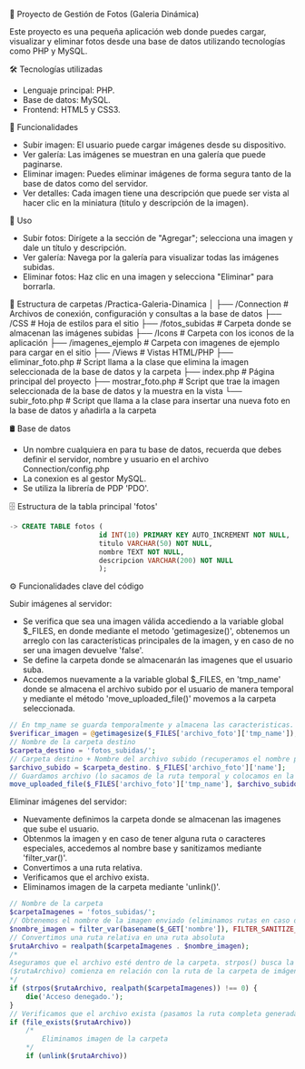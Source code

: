 📸 Proyecto de Gestión de Fotos (Galeria Dinámica)

Este proyecto es una pequeña aplicación web donde puedes cargar, visualizar y eliminar fotos desde una
base de datos utilizando tecnologías como PHP y MySQL.

🛠️ Tecnologías utilizadas
* Lenguaje principal: PHP.
* Base de datos: MySQL.
* Frontend: HTML5 y CSS3.

🎯 Funcionalidades
* Subir imagen: El usuario puede cargar imágenes desde su dispositivo.
* Ver galería: Las imágenes se muestran en una galería que puede paginarse.
* Eliminar imagen: Puedes eliminar imágenes de forma segura tanto de la base de datos como del servidor.
* Ver detalles: Cada imagen tiene una descripción que puede ser vista al hacer clic en la miniatura (titulo
  y descripción de la imagen).

🚀 Uso
* Subir fotos: Dirígete a la sección de "Agregar"; selecciona una imagen y dale un título y descripción.
* Ver galería: Navega por la galería para visualizar todas las imágenes subidas.
* Eliminar fotos: Haz clic en una imagen y selecciona "Eliminar" para borrarla.

📂 Estructura de carpetas
/Practica-Galeria-Dinamica
│
├── /Connection         # Archivos de conexión, configuración y consultas a la base de datos
├── /CSS                # Hoja de estilos para el sitio
├── /fotos_subidas      # Carpeta donde se almacenan las imágenes subidas
├── /Icons              # Carpeta con los iconos de la aplicación
├── /imagenes_ejemplo   # Carpeta con imagenes de ejemplo para cargar en el sitio
├── /Views              # Vistas HTML/PHP
├── eliminar_foto.php   # Script llama a la clase que elimina la imagen seleccionada de la base de datos y la carpeta
├── index.php           # Página principal del proyecto
├── mostrar_foto.php    # Script que trae la imagen seleccionada de la base de datos y la muestra en la vista
└── subir_foto.php      # Script que llama a la clase para insertar una nueva foto en la base de datos y añadirla a la carpeta

🛢️ Base de datos
* Un nombre cualquiera en para tu base de datos, recuerda que debes definir el servidor, nombre y usuario en el 
archivo Connection/config.php
* La conexion es al gestor MySQL.
* Se utiliza la librería de PDP 'PDO'.

🗄️ Estructura de la tabla principal 'fotos'
```SQL
-> CREATE TABLE fotos (
                      id INT(10) PRIMARY KEY AUTO_INCREMENT NOT NULL,
                      titulo VARCHAR(50) NOT NULL,
                      nombre TEXT NOT NULL,
                      descripcion VARCHAR(200) NOT NULL
                      );

```

⚙️ Funcionalidades clave del código

Subir imágenes al servidor:
* Se verifica que sea una imagen válida accediendo a la variable global $_FILES, en donde mediante el metodo
'getimagesize()', obtenemos un arreglo con las características principales de la imagen, y en caso de no ser
una imagen devuelve 'false'.
* Se define la carpeta donde se almacenarán las imagenes que el usuario suba.
* Accedemos nuevamente a la variable global $_FILES, en 'tmp_name' donde se almacena el archivo subido por el
usuario de manera temporal y mediante el método 'move_uploaded_file()' movemos a la carpeta seleccionada.

```php
// En tmp_name se guarda temporalmente y almacena las caracteristicas. Obtenemos un arrreglo
$verificar_imagen = @getimagesize($_FILES['archivo_foto']['tmp_name']);
// Nombre de la carpeta destino
$carpeta_destino = 'fotos_subidas/';                     
// Carpeta destino + Nombre del archivo subido (recuperamos el nombre para mantenerlo)
$archivo_subido = $carpeta_destino. $_FILES['archivo_foto']['name'];    
// Guardamos archivo (lo sacamos de la ruta temporal y colocamos en la ruta destino)
move_uploaded_file($_FILES['archivo_foto']['tmp_name'], $archivo_subido);
```

Eliminar imágenes del servidor:
* Nuevamente definimos la carpeta donde se almacenan las imagenes que sube el usuario.
* Obtenmos la imagen y en caso de tener alguna ruta o caracteres especiales, accedemos al nombre base 
y sanitizamos mediante 'filter_var()'.
* Convertimos a una ruta relativa.
* Verificamos que el archivo exista.
* Eliminamos imagen de la carpeta mediante 'unlink()'.


```php
// Nombre de la carpeta
$carpetaImagenes = 'fotos_subidas/';
// Obtenemos el nombre de la imagen enviado (eliminamos rutas en caso de ternerlas y sanitizamos)
$nombre_imagen = filter_var(basename($_GET['nombre']), FILTER_SANITIZE_STRING);
// Convertimos una ruta relativa en una ruta absoluta
$rutaArchivo = realpath($carpetaImagenes . $nombre_imagen);
/*
Aseguramos que el archivo esté dentro de la carpeta. strpos() busca la posición donde la ruta de la imagen 
($rutaArchivo) comienza en relación con la ruta de la carpeta de imágenes (realpath($carpetaImagenes)).
*/
if (strpos($rutaArchivo, realpath($carpetaImagenes)) !== 0) {
    die('Acceso denegado.');
}
// Verificamos que el archivo exista (pasamos la ruta completa generada por realpath())
if (file_exists($rutaArchivo)) 
    /*
        Eliminamos imagen de la carpeta
    */
    if (unlink($rutaArchivo))
```